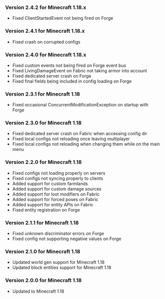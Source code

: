 ### Version 2.4.2 for Minecraft 1.18.x

- Fixed ClientStartedEvent not being fired on Forge

### Version 2.4.1 for Minecraft 1.18.x

- Fixed crash on corrupted configs

### Version 2.4.0 for Minecraft 1.18.x

- Fixed custom events not being fired on Forge event bus
- Fixed LivingDamageEvent on Fabric not taking armor into account
- Fixed dedicated server crash on Forge
- Fixed final fields being included in config loading on Forge

### Version 2.3.1 for Minecraft 1.18

- Fixed occasional ConcurrentModificationException on startup with Forge

### Version 2.3.0 for Minecraft 1.18

- Fixed dedicated server crash on Fabric when accessing config dir 
- Fixed local configs not reloading once leaving multiplayer
- Fixed local configs not reloading when changing them while on the main menu

### Version 2.2.0 for Minecraft 1.18

- Fixed configs not loading properly on servers
- Fixed configs not syncing properly to clients
- Added support for custom farmlands
- Added support for custom damage sources
- Added support for loot modifiers on Fabric
- Added support for forced poses on Fabric
- Added support for entity APIs on Fabric
- Fixed entity registration on Forge

### Version 2.1.1 for Minecraft 1.18

- Fixed unknown discriminator errors on Forge
- Fixed config not supporting negative values on Forge

### Version 2.1.0 for Minecraft 1.18

- Updated world gen support for Minecraft 1.18
- Updated block entities support for Minecraft 1.18

### Version 2.0.0 for Minecraft 1.18

- Updated to Minecraft 1.18